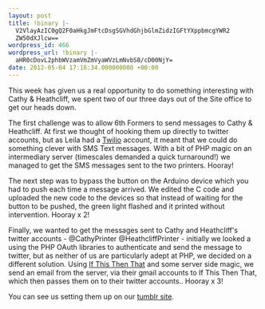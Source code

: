 ```yaml
---
layout: post
title: !binary |-
  V2VlayAzIC0gQ2F0aHkgJmFtcDsgSGVhdGhjbGlmZidzIGFtYXppbmcgYWR2
  ZW50dXJlcw==
wordpress_id: 466
wordpress_url: !binary |-
  aHR0cDovL2phbWVzamVmZmVyaWVzLmNvbS8/cD00NjY=
date: 2012-05-04 17:18:34.000000000 +00:00
---
```

This week has given us a real opportunity to do something interesting with Cathy &amp; Heathcliff, we spent two of our three days out of the Site office to get our heads down.

The first challenge was to allow 6th Formers to send messages to Cathy &amp; Heathcliff. At first we thought of hooking them up directly to twitter accounts, but as Leila had a <a title="Twilio" href="http://twilio.com">Twilio</a> account, it meant that we could do something clever with SMS Text messages. With a bit of PHP magic on an intermediary server (timescales demanded a quick turnaround!) we managed to get the SMS messages sent to the two printers. Hooray!

The next step was to bypass the button on the Arduino device which you had to push each time a message arrived. We edited the C code and uploaded the new code to the devices so that instead of waiting for the button to be pushed, the green light flashed and it printed without intervention. Hooray x 2!

Finally, we wanted to get the messages sent to Cathy and Heathcliff's twitter accounts - @CathyPrinter @HeathcliffPrinter - initially we looked a using the PHP OAuth libraries to authenticate and send the message to twitter, but as neither of us are particularly adept at PHP, we decided on a different solution. Using <a href="http://ifttt.com">If This Then That</a> and some server side magic, we send an email from the server, via their gmail accounts to If This Then That, which then passes them on to their twitter accounts.. Hooray x 3!

You can see us setting them up on our <a title="Happenstance Sheffield" href="http://happenstancesheffield.tumblr.com">tumblr site</a>.
